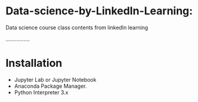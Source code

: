 # Data-science-by-LinkedIn-Learning:

Data science course class contents from linkedIn learning

................

# Installation
* Jupyter Lab or Jupyter Notebook
* Anaconda Package Manager.
* Python Interpreter 3.x
